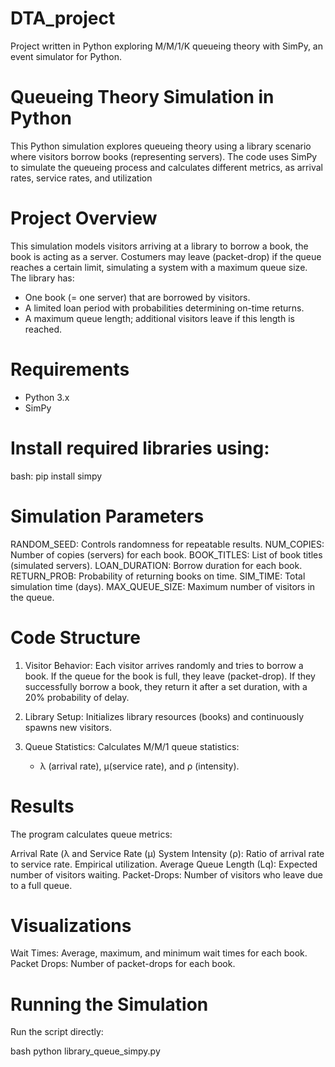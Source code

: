 # DTA_project
Project written in Python exploring M/M/1/K queueing theory with SimPy, an event simulator for Python.

# Queueing Theory Simulation in Python

This Python simulation explores queueing theory using a library scenario where visitors borrow books (representing servers). The code uses SimPy to simulate the queueing process and calculates different metrics, as arrival rates, service rates, and utilization 

# Project Overview

This simulation models visitors arriving at a library to borrow a book, the book is acting as a server. Costumers may leave (packet-drop) if the queue reaches a certain limit, simulating a system with a maximum queue size. The library has:

- One book (= one server) that are borrowed by visitors.
- A limited loan period with probabilities determining on-time returns.
- A maximum queue length; additional visitors leave if this length is reached.

# Requirements

- Python 3.x
- SimPy


# Install required libraries using:

bash:
pip install simpy 

# Simulation Parameters

RANDOM_SEED: Controls randomness for repeatable results.
NUM_COPIES: Number of copies (servers) for each book.
BOOK_TITLES: List of book titles (simulated servers).
LOAN_DURATION: Borrow duration for each book.
RETURN_PROB: Probability of returning books on time.
SIM_TIME: Total simulation time (days).
MAX_QUEUE_SIZE: Maximum number of visitors in the queue.


# Code Structure

1. Visitor Behavior: Each visitor arrives randomly and tries to borrow a book. If the queue for the book is full, they leave (packet-drop). If they successfully borrow a book, they return it after a set duration, with a 20% probability of delay.

2. Library Setup: Initializes library resources (books) and continuously spawns new visitors.

3. Queue Statistics: Calculates M/M/1 queue statistics:
   - λ (arrival rate), μ(service rate), and ρ (intensity).
 

# Results

The program calculates queue metrics:

Arrival Rate (λ and Service Rate (μ)
System Intensity (ρ): Ratio of arrival rate to service rate.
Empirical utilization.
Average Queue Length (Lq): Expected number of visitors waiting.
Packet-Drops: Number of visitors who leave due to a full queue.

# Visualizations

Wait Times: Average, maximum, and minimum wait times for each book.
Packet Drops: Number of packet-drops for each book.

# Running the Simulation

Run the script directly:

bash
python library_queue_simpy.py





